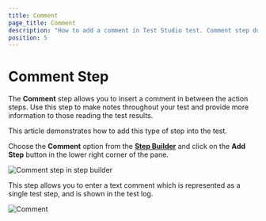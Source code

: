 ```yaml
---
title: Comment
page_title: Comment
description: "How to add a comment in Test Studio test. Comment step during a test run/execution in Test Studio"
position: 5
---
```

# Comment Step

The __Comment__ step allows you to insert a comment in between the action steps. Use this step to make notes throughout your test and provide more information to those reading the test results.

This article demonstrates how to add this type of step into the test.

Choose the __Comment__ option from the <a href="/features/custom-steps/overview" target="_blank">__Step Builder__</a> and click on the __Add Step__ button in the lower right corner of the pane.

![Comment step in step builder](/img/features/custom-steps/comment/fig2.png)

This step allows you to enter a text comment which is represented as a single test step, and is shown in the test log.

![Comment](/img/features/custom-steps/comment/fig1.png)